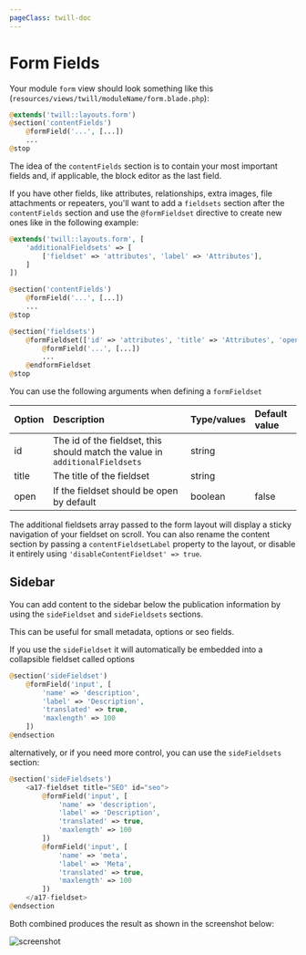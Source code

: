 ```yaml
---
pageClass: twill-doc
---
```


# Form Fields

Your module `form` view should look something like this (`resources/views/twill/moduleName/form.blade.php`):

```php
@extends('twill::layouts.form')
@section('contentFields')
    @formField('...', [...])
    ...
@stop
```

The idea of the `contentFields` section is to contain your most important fields and, if applicable, the block editor as
the last field.

If you have other fields, like attributes, relationships, extra images, file attachments or repeaters, you'll want to
add a `fieldsets` section after the `contentFields` section and use the `@formFieldset` directive to create new ones
like in the following example:

```php
@extends('twill::layouts.form', [
    'additionalFieldsets' => [
        ['fieldset' => 'attributes', 'label' => 'Attributes'],
    ]
])

@section('contentFields')
    @formField('...', [...])
    ...
@stop

@section('fieldsets')
    @formFieldset(['id' => 'attributes', 'title' => 'Attributes', 'open' => false])
        @formField('...', [...])
        ...
    @endformFieldset
@stop
```

You can use the following arguments when defining a `formFieldset`

| Option      | Description                                                                  | Type/values    | Default value |
|:------------|:-----------------------------------------------------------------------------|:---------------|:--------------|
| id          | The id of the fieldset, this should match the value in `additionalFieldsets` | string         |               |
| title       | The title of the fieldset                                                    | string         |               |
| open        | If the fieldset should be open by default                                    | boolean        | false         |


The additional fieldsets array passed to the form layout will display a sticky navigation of your fieldset on scroll.
You can also rename the content section by passing a `contentFieldsetLabel` property to the layout, or disable it
entirely using
`'disableContentFieldset' => true`.

## Sidebar

You can add content to the sidebar below the publication information by using the `sideFieldset` and `sideFieldsets`
sections.

This can be useful for small metadata, options or seo fields.

If you use the `sideFieldset` it will automatically be embedded into a collapsible fieldset called options

```php
@section('sideFieldset')
    @formField('input', [
        'name' => 'description',
        'label' => 'Description',
        'translated' => true,
        'maxlength' => 100
    ])
@endsection
```

alternatively, or if you need more control, you can use the `sideFieldsets` section:

```php
@section('sideFieldsets')
    <a17-fieldset title="SEO" id="seo">
        @formField('input', [
            'name' => 'description',
            'label' => 'Description',
            'translated' => true,
            'maxlength' => 100
        ])
        @formField('input', [
            'name' => 'meta',
            'label' => 'Meta',
            'translated' => true,
            'maxlength' => 100
        ])
    </a17-fieldset>
@endsection
```

Both combined produces the result as shown in the screenshot below:

![screenshot](/docs/_media/screenshot-sidebar.png)
